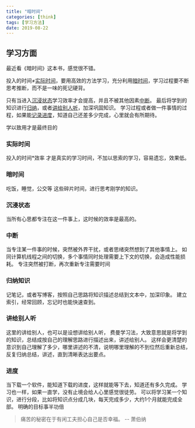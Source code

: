 ```yaml
---
title: "暗时间"
categories: [think]
tags: [学习方法]
date: 2019-08-22
---
```




## 学习方面
最近看《暗时间》这本书，感觉很不错。

投入的时间≠[实际时间](#实际时间)，要用高效的方法学习，充分利用[暗时间](#暗时间)，学习过程要不断思考推断，而不是一味的死记硬背。

只有当进入[沉浸状态](#沉浸状态)学习效率才会提高，并且不被其他因素[中断](##中断)。
最后将学到的知识进行[归纳](##归纳知识)，或者[讲给别人听](#讲给别人听)，加深巩固知识。
学习过程或者做一件事情的过程，如果能[记录进度](##进度)，知道自己还差多少完成，心里就会有所期待。

学以致用才是最终目的

### 实际时间
投入的时间*效率 才是真实的学习时间，不加以思索的学习，容易遗忘，效果低。

### 暗时间
吃饭，睡觉，公交等 这些碎片时间，进行思考刚学的知识。

### 沉浸状态
当所有心思都专注在这一件事上，这时候的效率是最高的。

### 中断
当专注某一件事的时候，突然被外界干扰，或者思绪突然想到了其他事情上。
如同计算机线程之间的切换，多个事情同时处理需要上下文的切换，会造成性能损耗。
专注突然被打断，再次重新专注需要时间

### 归纳知识
记笔记，或者写博客，按照自己思路将知识描述总结到文本中，加深印象。
建立索引，经常回顾，忘记时也能快速查到。

### 讲给别人听
这里的讲给别人，也可以是设想讲给别人听，
费曼学习法，大致意思就是将学到的知识，总结成按自己的理解思路进行描述出来，讲述给别人。
这样会更清楚的意识到自己理解了多少，哪里讲述的不清，说明哪里理解的不到位然后重新总结，
反复归纳总结，讲述，直到清晰表达出要点。

### 进度
当下载一个软件，能知道下载的进度，这样就能等下去，知道还有多久完成。
学习也一样，如果一直学，没有止境会给人心里感觉很徒劳。
可以将学习某一个知识，进行分段，比如将知识点分成几块，每天完成多少，大约1个月就能完成全部。
明确的目标事半功倍

> 痛苦的秘密在于有闲工夫担心自己是否幸福。  -- 萧伯纳
